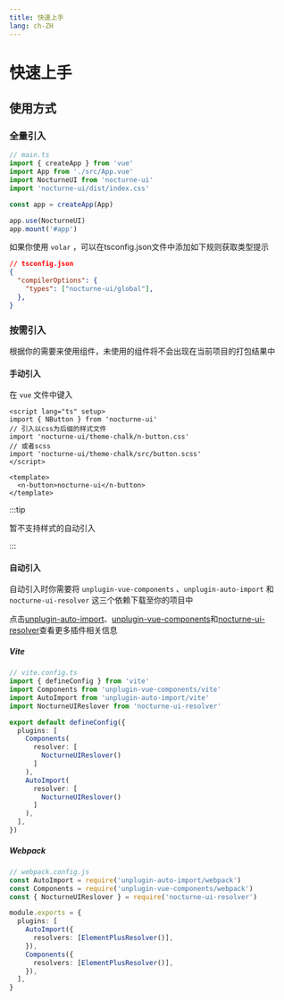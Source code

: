 ```yaml
---
title: 快速上手
lang: ch-ZH
---
```


# 快速上手

## 使用方式

### 全量引入

```ts
// main.ts
import { createApp } from 'vue'
import App from './src/App.vue'
import NocturneUI from 'nocturne-ui'
import 'nocturne-ui/dist/index.css'

const app = createApp(App)

app.use(NocturneUI)
app.mount('#app')
```

如果你使用 ```volar``` ，可以在tsconfig.json文件中添加如下规则获取类型提示

```json
// tsconfig.json
{
  "compilerOptions": {
    "types": ["nocturne-ui/global"],
  },
}
```

### 按需引入

根据你的需要来使用组件，未使用的组件将不会出现在当前项目的打包结果中

#### 手动引入

在 `vue` 文件中键入

```vue
<script lang="ts" setup>
import { NButton } from 'nocturne-ui'
// 引入以css为后缀的样式文件
import 'nocturne-ui/theme-chalk/n-button.css'
// 或者scss
import 'nocturne-ui/theme-chalk/src/button.scss'
</script>

<template>
  <n-button>nocturne-ui</n-button>
</template>
```

:::tip

暂不支持样式的自动引入

:::

#### 自动引入

自动引入时你需要将 ```unplugin-vue-components``` 、```unplugin-auto-import``` 和 ```nocturne-ui-resolver``` 这三个依赖下载至你的项目中

点击[unplugin-auto-import](https://github.com/unplugin/unplugin-auto-import)、[unplugin-vue-components](https://github.com/unplugin/unplugin-vue-components)和[nocturne-ui-resolver](https://github.com/zlsk1/nocturne-ui/tree/master/common/resolver)查看更多插件相关信息

##### Vite

```ts
// vite.config.ts
import { defineConfig } from 'vite'
import Components from 'unplugin-vue-components/vite'
import AutoImport from 'unplugin-auto-import/vite'
import NocturneUIReslover from 'nocturne-ui-resolver'

export default defineConfig({
  plugins: [
    Components(
      resolver: [
        NocturneUIReslover()
      ]
    ),
    AutoImport(
      resolver: [
        NocturneUIReslover()
      ]
    ),
  ],
})
```

##### Webpack

```ts
// webpack.config.js
const AutoImport = require('unplugin-auto-import/webpack')
const Components = require('unplugin-vue-components/webpack')
const { NocturneUIReslover } = require('nocturne-ui-resolver')

module.exports = {
  plugins: [
    AutoImport({
      resolvers: [ElementPlusResolver()],
    }),
    Components({
      resolvers: [ElementPlusResolver()],
    }),
  ],
}
```